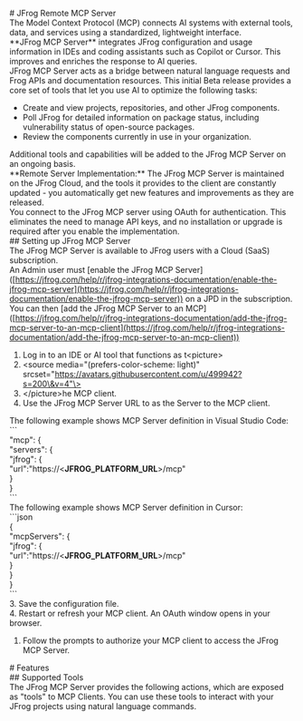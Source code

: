 \# JFrog Remote MCP Server  
The Model Context Protocol (MCP) connects AI systems with external tools, data, and services using a standardized, lightweight interface.  
\*\*JFrog MCP Server\*\* integrates JFrog configuration and usage information in IDEs and coding assistants such as Copilot or Cursor. This improves and enriches the response to AI queries.   
JFrog MCP Server acts as a bridge between natural language requests and Frog APIs and documentation resources. This initial Beta release provides a core set of tools that let you use AI to optimize the following tasks:

* Create and view projects, repositories, and other JFrog components.  
* Poll JFrog for detailed information on package status, including vulnerability status of open-source packages.  
* Review the components currently in use in your organization.

Additional tools and capabilities will be added to the JFrog MCP Server on an ongoing basis.  
\*\*Remote Server Implementation:\*\* The JFrog MCP Server is maintained on the JFrog Cloud, and the tools it provides to the client are constantly updated \- you automatically get new features and improvements as they are released.   
You connect to the JFrog MCP server using OAuth for authentication. This eliminates the need to manage API keys, and no installation or upgrade is required after you enable the implementation.  
\#\# Setting up JFrog MCP Server  
The JFrog MCP Server is available to JFrog users with a Cloud (SaaS) subscription.  
An Admin user must \[enable the JFrog MCP Server\]([https://jfrog.com/help/r/jfrog-integrations-documentation/enable-the-jfrog-mcp-server](https://jfrog.com/help/r/jfrog-integrations-documentation/enable-the-jfrog-mcp-server)) on a JPD in the subscription.  
You can then \[add the JFrog MCP Server to an MCP\]([https://jfrog.com/help/r/jfrog-integrations-documentation/add-the-jfrog-mcp-server-to-an-mcp-client](https://jfrog.com/help/r/jfrog-integrations-documentation/add-the-jfrog-mcp-server-to-an-mcp-client)) 

1. Log in to an IDE or AI tool that functions as t\<picture\>  
2.   \<source media="(prefers-color-scheme: light)" srcset="https://avatars.githubusercontent.com/u/499942?s=200\&v=4"\>  
3. \</picture\>he MCP client.  
4. Use the JFrog MCP Server URL to as the Server to the MCP client.

The following example shows MCP Server definition in Visual Studio Code:  
  \`\`\`  
  "mcp": {  
        "servers": {  
            "jfrog": {  
                "url":"https://\<​**​JFROG\_PLATFORM\_URL​**​\>/mcp"  
            }  
        }  
  \`\`\`  
The following example shows MCP Server definition in Cursor:  
\`\`\`json  
{  
  "mcpServers": {  
    "jfrog": {  
      "url":"https://\<​**​JFROG\_PLATFORM\_URL​**​\>/mcp"  
    }  
  }  
}  
\`\`\`  
3\. Save the configuration file.  
4\. Restart or refresh your MCP client. An OAuth window opens in your browser. 

1. Follow the prompts to authorize your MCP client to access the JFrog MCP Server.

\# Features  
\#\# Supported Tools  
The JFrog MCP Server provides the following actions, which are exposed as "tools" to MCP Clients. You can use these tools to interact with your JFrog projects using natural language commands.  
